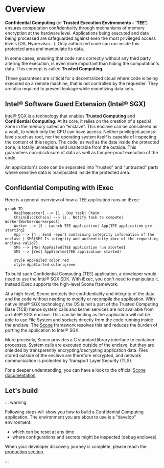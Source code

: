 # Overview

**Confidential Computing** (or **Trusted Execution Environments -** **'TEE'**)
ensures computation confidentiality through mechanisms of memory encryption at
the hardware level. Applications being executed and data being processed are
safeguarded against even the most privileged access levels (OS, Hypervisor...).
Only authorized code can run inside this protected area and manipulate its data.

In some cases, ensuring that code runs correctly without any third party
altering the execution, is even more important than hiding the computation's
data. This concept is called **Trusted Computing.**

These guarantees are critical for a decentralized cloud where code is being
executed on a remote machine, that is not controlled by the requester. They are
also required to prevent leakage while monetizing data sets.

## Intel® Software Guard Extension (Intel® SGX)

[Intel® SGX](https://software.intel.com/en-us/sgx) is a technology that enables
**Trusted Computing** and **Confidential Computing**. At its core, it relies on
the creation of a special zone in the memory called an “enclave”. This enclave
can be considered as a vault, to which only the CPU can have access. Neither
privileged access-levels such as root, nor the operating system itself is
capable of inspecting the content of this region. The code, as well as the data
inside the protected zone, is totally unreadable and unalterable from the
outside. This guarantees non-disclosure of data as well as tamper-proof
execution of the code.

An application's code can be separated into "trusted" and "untrusted" parts
where sensitive data is manipulated inside the protected area.

## Confidential Computing with iExec

Here is a general overview of how a TEE application runs on iExec:

```mermaid
graph TD
    Req[Requester] --> |1 . Buy task| Chain
    Chain[Blockchain] --> |2 . Notify task to compute| Worker[Worker/Workerpool]
    Worker --> |3 . Launch TEE application| App[TEE application pre-starting]
    App --> |4 . Send report containing integrity information of the enclave | SMS{SMS Is integrity and authenticity <br> of the requesting enclave valid?}
    SMS --> |No| AppFailed[TEE application run aborted]
    SMS --> |Yes| AppStarted[TEE application started]

    style AppFailed color:red
    style AppStarted color:green
```

To build such Confidential Computing (TEE) application, a developer would need
to use the Intel® SGX SDK. With iExec, you don't need to manipulate it. Instead
iExec supports the high-level Scone framework.

At a high-level, Scone protects the confidentiality and integrity of the data
and the code without needing to modify or recompile the application. With native
Intel® SGX technology, the OS is not a part of the Trusted Computing Base (TCB)
hence system calls and kernel services are not available from an Intel® SGX
enclave. This can be limiting as the application will not be able to use File
System and sockets directly from the code running inside the enclave. The
[Scone](https://scontain.com/) framework resolves this and reduces the burden of
porting the application to Intel® SGX.

More precisely, Scone provides a C standard library interface to container
processes. System calls are executed outside of the enclave, but they are
shielded by transparently encrypting/decrypting application data. Files stored
outside of the enclave are therefore encrypted, and network communication is
protected by Transport Layer Security (TLS).

For a deeper understanding, you can have a look to the official
[Scone documentation](https://sconedocs.github.io/).

## Let's build

::: warning

Following steps will show you how to build a Confidential Computing application.
The environment you are about to use is a "develop" environment:

- which can be reset at any time
- where configurations and secrets might be inspected (debug enclaves)

When your developer discovery journey is complete, please reach the
[production section](../go-to-production.md).

:::
